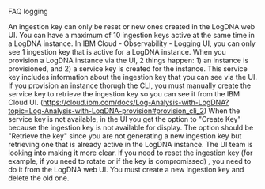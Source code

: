 



FAQ logging


An ingestion key can only be reset or new ones created in the LogDNA web UI. You can have a maximum of 10 ingestion keys active at the same time in a LogDNA instance.
In IBM Cloud - Observability - Logging UI, you can only see 1 ingestion key that is active for a LogDNA instance.
When you provision a LogDNA instance via the UI, 2 things happen: 1) an instance is provisioned, and 2) a service  key is created for the instance. This service key includes information about the ingestion key that you can see via the UI.
If you provision an instance thorugh the CLI, you must manually create the service key to retrieve the ingestion key so you can see it from the IBM Cloud UI. (https://cloud.ibm.com/docs/Log-Analysis-with-LogDNA?topic=Log-Analysis-with-LogDNA-provision#provision_cli_2)
When the service key is not available, in the UI you get the option to "Create Key" because the ingestion key is not available for display. The option should be "Retrieve the key" since you are not generating a new ingestion key but retrieving one that is already active in the LogDNA instance.   The UI team is looking into making it more clear.
If you need to reset the ingestion key (for example, if you need to rotate or if the key is compromissed) , you need to do it from the LogDNA web UI. You must create a new ingestion key and delete the old one.


